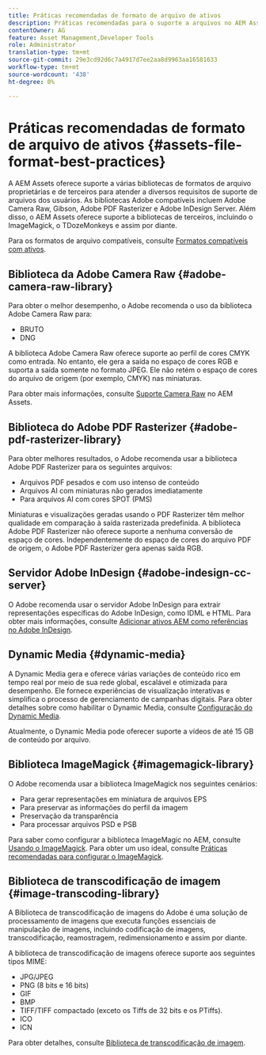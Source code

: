 ```yaml
---
title: Práticas recomendadas de formato de arquivo de ativos
description: Práticas recomendadas para o suporte a arquivos no AEM Assets.
contentOwner: AG
feature: Asset Management,Developer Tools
role: Administrator
translation-type: tm+mt
source-git-commit: 29e3cd92d6c7a4917d7ee2aa8d9963aa16581633
workflow-type: tm+mt
source-wordcount: '438'
ht-degree: 0%

---
```



# Práticas recomendadas de formato de arquivo de ativos {#assets-file-format-best-practices}

A AEM Assets oferece suporte a várias bibliotecas de formatos de arquivo proprietárias e de terceiros para atender a diversos requisitos de suporte de arquivos dos usuários. As bibliotecas Adobe compatíveis incluem Adobe Camera Raw, Gibson, Adobe PDF Rasterizer e Adobe InDesign Server. Além disso, o AEM Assets oferece suporte a bibliotecas de terceiros, incluindo o ImageMagick, o TDozeMonkeys e assim por diante.

Para os formatos de arquivo compatíveis, consulte [Formatos compatíveis com ativos](assets-formats.md).

## Biblioteca da Adobe Camera Raw {#adobe-camera-raw-library}

Para obter o melhor desempenho, o Adobe recomenda o uso da biblioteca Adobe Camera Raw para:

* BRUTO
* DNG

A biblioteca Adobe Camera Raw oferece suporte ao perfil de cores CMYK como entrada. No entanto, ele gera a saída no espaço de cores RGB e suporta a saída somente no formato JPEG. Ele não retém o espaço de cores do arquivo de origem (por exemplo, CMYK) nas miniaturas.

Para obter mais informações, consulte [Suporte Camera Raw](camera-raw.md) no AEM Assets.

## Biblioteca do Adobe PDF Rasterizer {#adobe-pdf-rasterizer-library}

Para obter melhores resultados, o Adobe recomenda usar a biblioteca Adobe PDF Rasterizer para os seguintes arquivos:

* Arquivos PDF pesados e com uso intenso de conteúdo
* Arquivos AI com miniaturas não gerados imediatamente
* Para arquivos AI com cores SPOT (PMS)

Miniaturas e visualizações geradas usando o PDF Rasterizer têm melhor qualidade em comparação à saída rasterizada predefinida. A biblioteca Adobe PDF Rasterizer não oferece suporte a nenhuma conversão de espaço de cores. Independentemente do espaço de cores do arquivo PDF de origem, o Adobe PDF Rasterizer gera apenas saída RGB.

## Servidor Adobe InDesign {#adobe-indesign-cc-server}

O Adobe recomenda usar o servidor Adobe InDesign para extrair representações específicas do Adobe InDesign, como IDML e HTML. Para obter mais informações, consulte [Adicionar ativos AEM como referências no Adobe InDesign](managing-linked-subassets.md#add-aem-assets-as-references-in-adobe-indesign).

## Dynamic Media  {#dynamic-media}

A Dynamic Media gera e oferece várias variações de conteúdo rico em tempo real por meio de sua rede global, escalável e otimizada para desempenho. Ele fornece experiências de visualização interativas e simplifica o processo de gerenciamento de campanhas digitais. Para obter detalhes sobre como habilitar o Dynamic Media, consulte [Configuração do Dynamic Media](config-dynamic.md).

Atualmente, o Dynamic Media pode oferecer suporte a vídeos de até 15 GB de conteúdo por arquivo.

## Biblioteca ImageMagick {#imagemagick-library}

O Adobe recomenda usar a biblioteca ImageMagick nos seguintes cenários:

* Para gerar representações em miniatura de arquivos EPS
* Para preservar as informações do perfil da imagem
* Preservação da transparência
* Para processar arquivos PSD e PSB

Para saber como configurar a biblioteca ImageMagic no AEM, consulte [Usando o ImageMagick](media-handlers.md#an-example-using-imagemagick). Para obter um uso ideal, consulte [Práticas recomendadas para configurar o ImageMagick](best-practices-for-imagemagick.md).

## Biblioteca de transcodificação de imagem {#image-transcoding-library}

A Biblioteca de transcodificação de imagens do Adobe é uma solução de processamento de imagens que executa funções essenciais de manipulação de imagens, incluindo codificação de imagens, transcodificação, reamostragem, redimensionamento e assim por diante.

A biblioteca de transcodificação de imagens oferece suporte aos seguintes tipos MIME:

* JPG/JPEG
* PNG (8 bits e 16 bits)
* GIF
* BMP
* TIFF/TIFF compactado (exceto os Tiffs de 32 bits e os PTiffs).
* ICO
* ICN

Para obter detalhes, consulte [Biblioteca de transcodificação de imagem](imaging-transcoding-library.md).
